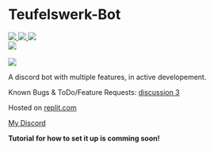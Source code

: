 # Teufelswerk-Bot
<a href="https://github.com/Mephisto5558/Teufelsbot/pulse" alt="Activity">
  <img src="https://img.shields.io/github/commit-activity/m/Mephisto5558/Teufelsbot" />
</a>
<a href="https://github.com/Mephisto5558/Teufelsbot/blob/main/LICENSE" alt="License">
  <img src="https://img.shields.io/github/license/Mephisto5558/Teufelsbot" />
</a>
<a href="https://www.codefactor.io/repository/github/mephisto5558/teufelsbot" alt="CodeFactor">
  <img src="https://www.codefactor.io/repository/github/mephisto5558/teufelsbot/badge" />
</a>
<br>
<a href="https://discord.gg/u6xjqzz" alt="Discord Server">
  <img src="https://discordapp.com/api/guilds/725378451988676609/widget.png?style=shield" />
</a>
<br><br>
<a href="https://forthebadge.com" alt="Forthebadge">
  <img src="https://forthebadge.com/images/badges/made-with-javascript.svg" />
</a>

A discord bot with multiple features, in active developement.

Known Bugs & ToDo/Feature Requests: [discussion 3](https://github.com/Mephisto5558/Teufelbot/discussions/3)

Hosted on [replit.com](https://replit.com)

[My Discord](https://discord.gg/u6xjqzz)

**Tutorial for how to set it up is comming soon!**
